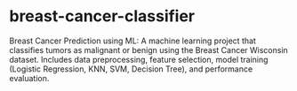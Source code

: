 # breast-cancer-classifier
Breast Cancer Prediction using ML: A machine learning project that classifies tumors as malignant or benign using the Breast Cancer Wisconsin dataset. Includes data preprocessing, feature selection, model training (Logistic Regression, KNN, SVM, Decision Tree), and performance evaluation.
